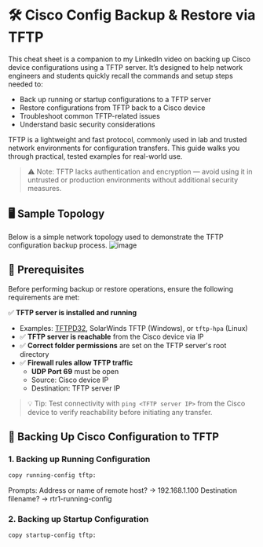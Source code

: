# 🛠 Cisco Config Backup & Restore via TFTP

This cheat sheet is a companion to my LinkedIn video on backing up Cisco device configurations using a TFTP server. It’s designed to help network engineers and students quickly recall the commands and setup steps needed to:

- Back up running or startup configurations to a TFTP server
- Restore configurations from TFTP back to a Cisco device
- Troubleshoot common TFTP-related issues
- Understand basic security considerations

TFTP is a lightweight and fast protocol, commonly used in lab and trusted network environments for configuration transfers. This guide walks you through practical, tested examples for real-world use.

> ⚠️ Note: TFTP lacks authentication and encryption — avoid using it in untrusted or production environments without additional security measures.


## 🖥 Sample Topology
Below is a simple network topology used to demonstrate the TFTP configuration backup process.
![image](https://github.com/user-attachments/assets/1e8a1ab8-ea05-4adf-96d9-dde7fdc42e7d)

## 📌 Prerequisites

Before performing backup or restore operations, ensure the following requirements are met:

✅ **TFTP server is installed and running**
  - Examples: [TFTPD32](http://tftpd32.jounin.net/), SolarWinds TFTP (Windows), or `tftp-hpa` (Linux)
- ✅ **TFTP server is reachable** from the Cisco device via IP
- ✅ **Correct folder permissions** are set on the TFTP server's root directory
- ✅ **Firewall rules allow TFTP traffic**
  - **UDP Port 69** must be open
  - Source: Cisco device IP  
  - Destination: TFTP server IP

> 💡 Tip: Test connectivity with `ping <TFTP server IP>` from the Cisco device to verify reachability before initiating any transfer.






## 🔁 Backing Up Cisco Configuration to TFTP

### 1. Backing up Running Configuration
```bash
copy running-config tftp:
```
Prompts:
Address or name of remote host? → 192.168.1.100
Destination filename? → rtr1-running-config

### 2. Backing up Startup Configuration
```bash
copy startup-config tftp:
```

